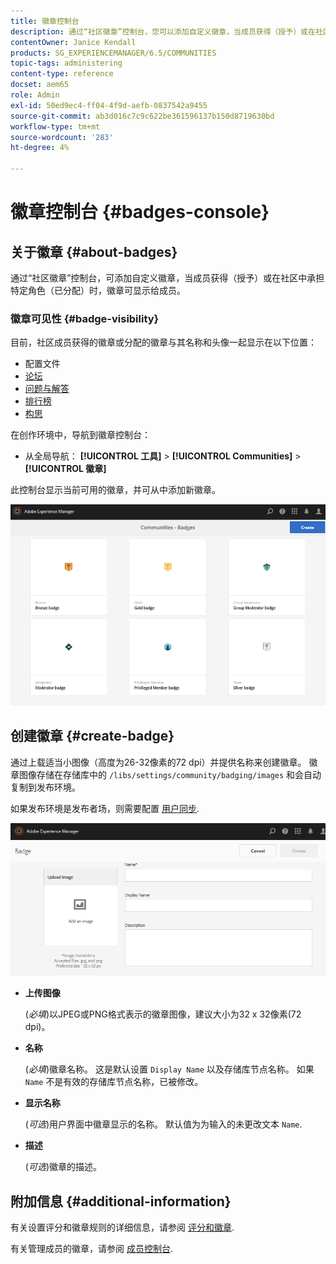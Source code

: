 ```yaml
---
title: 徽章控制台
description: 通过“社区徽章”控制台，您可以添加自定义徽章，当成员获得（授予）或在社区中承担特定角色（已分配）时，徽章将会显示
contentOwner: Janice Kendall
products: SG_EXPERIENCEMANAGER/6.5/COMMUNITIES
topic-tags: administering
content-type: reference
docset: aem65
role: Admin
exl-id: 50ed9ec4-ff04-4f9d-aefb-0837542a9455
source-git-commit: ab3d016c7c9c622be361596137b150d8719630bd
workflow-type: tm+mt
source-wordcount: '283'
ht-degree: 4%

---
```


# 徽章控制台 {#badges-console}

## 关于徽章 {#about-badges}

通过“社区徽章”控制台，可添加自定义徽章，当成员获得（授予）或在社区中承担特定角色（已分配）时，徽章可显示给成员。

### 徽章可见性 {#badge-visibility}

目前，社区成员获得的徽章或分配的徽章与其名称和头像一起显示在以下位置：

* 配置文件
* [论坛](/help/communities/forum.md)
* [问题与解答](/help/communities/working-with-qna.md)
* [排行榜](/help/communities/enabling-leaderboard.md)
* [构思](/help/communities/ideation-feature.md)

在创作环境中，导航到徽章控制台：

* 从全局导航： **[!UICONTROL 工具]** > **[!UICONTROL Communities]** > **[!UICONTROL 徽章]**

此控制台显示当前可用的徽章，并可从中添加新徽章。

![徽章 — 主页](assets/badges-homepage.png)

## 创建徽章 {#create-badge}

通过上载适当小图像（高度为26-32像素的72 dpi）并提供名称来创建徽章。 徽章图像存储在存储库中的 `/libs/settings/community/badging/images` 和会自动复制到发布环境。

如果发布环境是发布者场，则需要配置 [用户同步](/help/communities/sync.md).

![create-badge](assets/create-badge.png)

* **上传图像**

  (*必填*)以JPEG或PNG格式表示的徽章图像，建议大小为32 x 32像素(72 dpi)。

* **名称**

  (*必填*)徽章名称。 这是默认设置 `Display Name` 以及存储库节点名称。 如果 `Name` 不是有效的存储库节点名称，已被修改。

* **显示名称**

  (*可选*)用户界面中徽章显示的名称。 默认值为为输入的未更改文本 `Name`.

* **描述**

  (*可选*)徽章的描述。

## 附加信息 {#additional-information}

有关设置评分和徽章规则的详细信息，请参阅 [评分和徽章](/help/communities/implementing-scoring.md).

有关管理成员的徽章，请参阅 [成员控制台](/help/communities/members.md).

